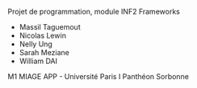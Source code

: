 Projet de programmation, module INF2 Frameworks

* Massil Taguemout
* Nicolas Lewin
* Nelly Ung
* Sarah Meziane
* William DAI

M1 MIAGE APP - Université Paris I Panthéon Sorbonne